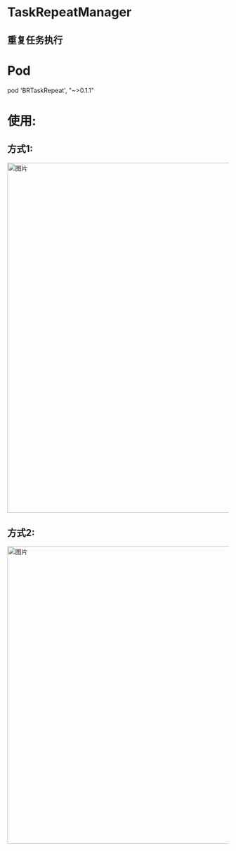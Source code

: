 # TaskRepeatManager
## 重复任务执行

# Pod 
pod 'BRTaskRepeat', "~>0.1.1"


# 使用:

## 方式1:
<img width="795" alt="图片" src="https://user-images.githubusercontent.com/8384858/118756628-eb2e7a00-b89d-11eb-8e85-df35bad4b23e.png">

## 方式2:
<img width="676" alt="图片" src="https://user-images.githubusercontent.com/8384858/118756655-f8e3ff80-b89d-11eb-9f0d-8754e7c7d799.png">
